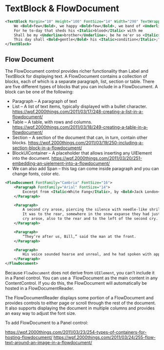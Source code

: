 # TextBlock & FlowDocument


```xml
<TextBlock Margin="10" Height="100" FontSize="14" Width="290" TextWrapping="Wrap">
    We <Bold>few</Bold>, we happy <Bold>few</Bold>, we band of <Underline>brothers</Underline>;
    For he to-day that sheds his <Italic>blood</Italic> with me
    Shall be my <Underline>brother</Underline>; be he ne'er so <Italic>vile</Italic>,
    This day shall <Bold>gentle</Bold> his <Italic>condition</Italic>;"
</TextBlock>
```

## Flow Document
The FlowDocument control provides richer functionality than Label and TextBlock for displaying text. A FlowDocument contains a collection of blocks, each of which is a separate paragraph, list, section or table.  There are five different types of blocks that you can include in a FlowDocument. A block can be one of the following:

- Paragraph – A paragraph of text
- List – A list of text items, typically displayed with a bullet character. https://wpf.2000things.com/2011/03/17/248-creating-a-list-in-a-flowdocument/
- Table – A table, with rows and columns. https://wpf.2000things.com/2011/03/18/249-creating-a-table-in-a-flowdocument/
- Section – A section of the document that can, in turn, contain other blocks. https://wpf.2000things.com/2011/03/19/250-including-a-section-block-in-a-flowdocument/
- BlockUIContainer – A placeholder that allows inserting any UIElement into the document. https://wpf.2000things.com/2011/03/20/251-embedding-an-uielement-into-a-flowdocument/
- We can also add Span – this tag can come inside paragraph and you can change fonts, color etc.



```xml
<FlowDocument FontFamily="Cambria" FontSize="16">
    <Paragraph FontFamily="Arial" FontSize="14">
        Excerpt from <Italic>White Fang</Italic>, by <Bold>Jack London</Bold>
    </Paragraph>

    <Paragraph>
        A second cry arose, piercing the silence with needle-like shrillness.  Both men located the sound.
        It was to the rear, somewhere in the snow expanse they had just traversed.  A third and answering
        cry arose, also to the rear and to the left of the second cry.
    </Paragraph>

    <Paragraph>
        “They’re after us, Bill,” said the man at the front.
    </Paragraph>

    <Paragraph>
        His voice sounded hoarse and unreal, and he had spoken with apparent effort.
    </Paragraph>
</FlowDocument>
```

Because `FlowDocument` does not derive from `UIElement`, you can’t include it in a Panel control. You can use a `FlowDocument as the main content in any ContentControl. If you do this, the FlowDocument will automatically be hosted in a FlowDocumentReader.

The FlowDocumentReader displays some portion of a FlowDocument and provides controls to either page or scroll through the rest of the document. It also supports displaying the document in multiple columns and provides an easy way to adjust the font size.

To add FlowDocument to a Panel control:


<Grid>
    <FlowDocumentScrollViewer>
        <FlowDocument>
            <Paragraph>
                <Run Text="{Binding MyProperty}"/>
            </Paragraph>
        </FlowDocument>
    </FlowDocumentScrollViewer>
</Grid>


https://wpf.2000things.com/2011/03/23/254-types-of-containers-for-hosting-flowdocument/
https://wpf.2000things.com/2011/03/24/255-flow-text-around-an-image-in-a-flowdocument/
<!--stackedit_data:
eyJoaXN0b3J5IjpbMTcwNjkzMjMwMV19
-->